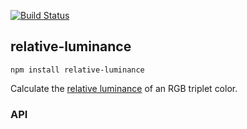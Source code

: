 [![Build Status](https://travis-ci.org/tmcw/relative-luminance.png)](https://travis-ci.org/tmcw/relative-luminance)

## relative-luminance

    npm install relative-luminance

Calculate the [relative luminance](http://www.w3.org/TR/2008/REC-WCAG20-20081211/#relativeluminancedef) of
an RGB triplet color.

### API

